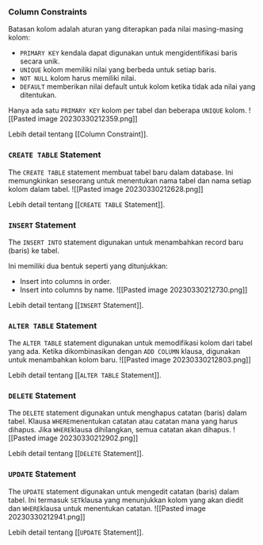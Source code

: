 ### Column Constraints

Batasan kolom adalah aturan yang diterapkan pada nilai masing-masing kolom:

-   `PRIMARY KEY` kendala dapat digunakan untuk mengidentifikasi baris secara unik.
-   `UNIQUE` kolom memiliki nilai yang berbeda untuk setiap baris.
-   `NOT NULL` kolom harus memiliki nilai.
-   `DEFAULT` memberikan nilai default untuk kolom ketika tidak ada nilai yang ditentukan.

Hanya ada satu `PRIMARY KEY` kolom per tabel dan beberapa `UNIQUE` kolom.
![[Pasted image 20230330212359.png]]

Lebih detail tentang [[Column Constraint]].

### `CREATE TABLE` Statement

The `CREATE TABLE` statement membuat tabel baru dalam database. Ini memungkinkan seseorang untuk menentukan nama tabel dan nama setiap kolom dalam tabel.
![[Pasted image 20230330212628.png]]

Lebih detail tentang [[`CREATE TABLE` Statement]].

### `INSERT` Statement

The `INSERT INTO` statement digunakan untuk menambahkan record baru (baris) ke tabel.

Ini memiliki dua bentuk seperti yang ditunjukkan:
-   Insert into columns in order.
-   Insert into columns by name.
![[Pasted image 20230330212730.png]]

Lebih detail tentang [[`INSERT` Statement]].

### `ALTER TABLE` Statement

The `ALTER TABLE` statement digunakan untuk memodifikasi kolom dari tabel yang ada. Ketika dikombinasikan dengan `ADD COLUMN` klausa, digunakan untuk menambahkan kolom baru.
![[Pasted image 20230330212803.png]]

Lebih detail tentang [[`ALTER TABLE` Statement]].

### `DELETE` Statement

The `DELETE` statement digunakan untuk menghapus catatan (baris) dalam tabel. Klausa `WHERE`menentukan catatan atau catatan mana yang harus dihapus. Jika `WHERE`klausa dihilangkan, semua catatan akan dihapus.
![[Pasted image 20230330212902.png]]

Lebih detail tentang [[`DELETE` Statement]].

### `UPDATE` Statement

The `UPDATE` statement digunakan untuk mengedit catatan (baris) dalam tabel. Ini termasuk `SET`klausa yang menunjukkan kolom yang akan diedit dan `WHERE`klausa untuk menentukan catatan.
![[Pasted image 20230330212941.png]]

Lebih detail tentang [[`UPDATE` Statement]].